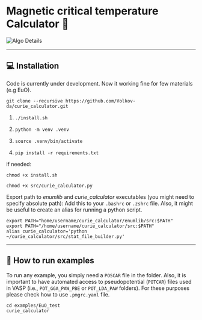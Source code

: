# Magnetic critical temperature Calculator :magnet:
![Algo Details](/images/algo.png)

---
## :computer: Installation
Code is currently under development. Now it working fine for few materials (e.g EuO).


```
git clone --recursive https://github.com/Volkov-da/curie_calculator.git
```

1. `./install.sh`

2. `python -m venv .venv`

3. `source .venv/bin/activate`

4. `pip install -r requirements.txt`

if needed:

```
chmod +x install.sh
```
```
chmod +x src/curie_calculator.py
```

Export path to _enumlib_ and _curie_calculator_ executables (you might need to specify absolute path):
Add this to your `.bashrc` or `.zshrc` file. Also, it might be useful to create an alias for running a python script.

```
export PATH="home/username/curie_calculator/enumlib/src:$PATH"
export PATH="/home/username/curie_calculator/src:$PATH"
alias curie_calculator='python ~/curie_calculator/src/stat_file_builder.py'
```
---

## :compass: How to run examples

To run any example, you simply need a `POSCAR` file in the folder. Also, it is important to have automated access to pseudopotential (`POTCAR`) files used in VASP (i.e., `POT_GGA_PAW_PBE` or `POT_LDA_PAW` folders). For these purposes please check how to use `.pmgrc.yaml` file.

```
cd examples/EuO_test
curie_calculator
```
